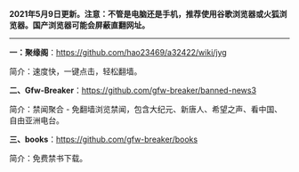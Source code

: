 **2021年5月9日更新。注意：不管是电脑还是手机，推荐使用谷歌浏览器或火狐浏览器。国产浏览器可能会屏蔽直翻网址。**


***

**一：聚缘阁**：https://github.com/hao23469/a32422/wiki/jyg

简介：速度快，一键点击，轻松翻墙。


**二、Gfw-Breaker**：https://github.com/gfw-breaker/banned-news3

简介：禁闻聚合 - 免翻墙浏览禁闻，包含大纪元、新唐人、希望之声、看中国、自由亚洲电台。

**三、books**：https://github.com/gfw-breaker/books

简介：免费禁书下载。